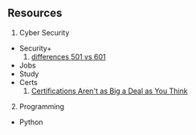 ## Resources
1. Cyber Security
  * Security+
    1. [differences 501 vs 601](https://www.comptia.org/blog/comptia-security-501-vs-601)
  * Jobs
  * Study
  * Certs
    1. [Certifications Aren't as Big a Deal as You Think](https://systemoverlord.com/2019/03/15/certifications-arent-as-big-a-deal-as-you-think.html)
2. Programming
  * Python 

